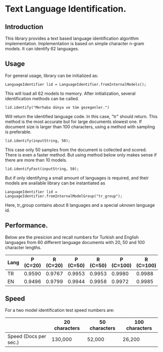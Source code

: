 Text Language Identification.
============

## Introduction

This library provides a text based language identification algorithm implementation.
Implementation is based on simple character n-gram models. It can identify 62 languages.

## Usage

For general usage, library can be initialized as:

    LanguageIdentifier lid = LanguageIdentifier.fromInternalModels();

This will load all 62 models to memory. After initialization, several identification methods can be called.
 
    lid.identify("Merhaba dünya ve tüm gezegenler.")

Will return the identified language code. In this case, "tr" should return. This method is the most accurate but for large documents slowest one.
 If document size is larger than 100 characters, using a method with sampling is preferable.
  
    lid.identify(inputString, 50);

This case only 50 samples from the document is collected and scored. There is even a faster method. But using method below
 only makes sense if there are more than 10 models. 
  
    lid.identifyFast(inputString, 50);  

But if only identifying a small amount of languages is
 required, and their models are available library can be instantiated as 
 
    LanguageIdentifier lid = LanguageIdentifier.fromInternalModelGroup("tr_group");

Here, tr_group contains about 8 languages and a special *uknown* language id.

## Performance. 

Below are the presicion and recall numbers for Turkish and English languages from 60 different language documents
with 20, 50 and 100 character lengths.


| Lang | P (C=20) | R (C=20) | P (C=50) | R (C=50) | P (C=100) | R (C=100) |
|------|----------|----------|----------|----------|-----------|-----------|
| TR   |  0.9590  | 0.9767   |  0.9953  |  0.9953  |  0.9980   |  0.9988   |
| EN   |  0.9496  | 0.9799   |  0.9944  |  0.9958  |  0.9972   |  0.9985   |


## Speed

For a two model identification test speed numbers are:


|       | 20 characters | 50 characters | 100 characters |
|-------|---------------|---------------|----------------|
| Speed (Docs per sec.) | 130,000  | 52,000  |  26,200  |


